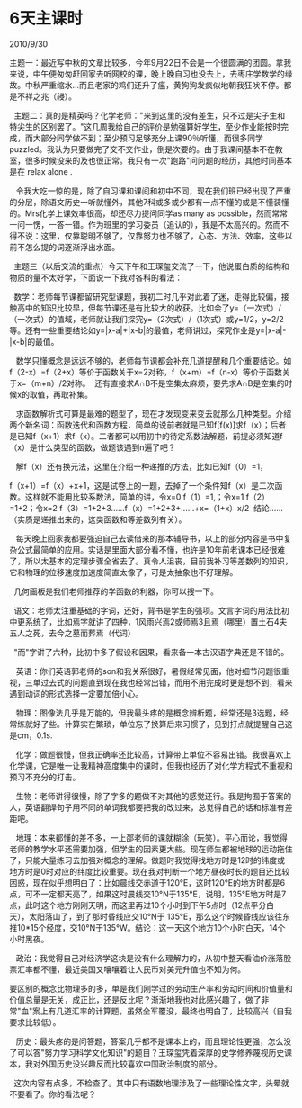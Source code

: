 # 6天主课时
2010/9/30


主题一：最近写中秋的文章比较多，今年9月22日不会是一个很圆满的团圆。拿我来说，中午便匆匆赶回家去听网校的课，晚上晚自习也没去上，去枣庄学数学的缘故。中秋严重缩水...而且老家的鸡们还升了瘟，黄狗狗发疯似地朝我狂吠不停。都是不祥之兆（祲）。

 
主题二：真的是精英吗？化学老师："来到这里的没有差生，只不过是尖子生和特尖生的区别罢了。"这几周我给自己的评价是勉强算好学生，至少作业能按时完成，而大部分同学做不到；至少预习足够充分上课90％听懂，而很多同学puzzled。我认为只要做完了交不交作业，倒是次要的。由于我课间基本不在教室，很多时候没来的及也很正常。我只有一次"跑路"问问题的经历，其他时间基本是在
relax alone .

  
令我大吃一惊的是，除了自习课和课间和初中不同，现在我们班已经出现了严重的分层，除语文历史一听就懂外，其他7科或多或少都有一点不懂的或是不懂装懂的。Mrs化学上课效率很高，却还尽力提问同学as
many as
possible，然而常常一问一愣，一答一错。作为班里的学习委员（追认的），我是不太高兴的。然而不得不说：这里，仅靠聪明不够了，仅靠努力也不够了，心态、方法、效率，这些以前不怎么提的词逐渐浮出水面。

 
主题三（以后交流的重点）今天下午和王琛玺交流了一下，他说蛋白质的结构和物质的量不太好学，下面说一下我对各科的看法：

 
数学：老师每节课都留研究型课题，我初二时几乎对此着了迷，走得比较偏，接触高中的知识比较早，但每节课还是有比较大的收获。比如会了y=（一次式）/（一次式）的值域，老师就让我们探究y=（2次式）/（1次式）或y=1/2，y=2/2等。还有一些重要结论如y=\|x-a\|+\|x-b\|的最值，老师讲过，探究作业是y=\|x-a\|-\|x-b\|的最值。

  
数学只懂概念是远远不够的，老师每节课都会补充几道提醒和几个重要结论。如f（2-x）=f（2+x）等价于函数关于x=2对称，f（x+m）=f（n-x）等价于函数关于x=（m+n）/2对称。 
还有直接求A∩B不是空集太麻烦，要先求A∩B是空集的时候x的取值，再取补集。

  
求函数解析式可算是最难的题型了，现在才发现变来变去就那么几种类型。介绍两个新名词：函数迭代和函数方程，简单的说前者就是已知f\[f(x)\]求f（x）；后者是已知f（x+1）求f（x）。二者都可以用初中的待定系数法解题，前提必须知道f（x）是什么类型的函数，做题该遇到n遍了吧？

   解f（x）还有换元法，这里在介绍一种递推的方法，比如已知f（0）=1，

f（x+1）=f（x）+x+1，这是试卷上的一题，去掉了一个条件知f（x）是二次函数。这样就不能用比较系数法，简单的讲，令x=0
f（1）=1,；令x=1 f（2）=1+2；令x=2
f（3）=1+2+3......f（x）=1+2+3+......+x=（1+x）x/2 
结论......（实质是递推出来的，这类函数和等差数列有关）。

  
每天晚上回家我都要强迫自己去读借来的那本辅导书，以上的部分内容是书中复杂公式最简单的应用。实话是里面大部分看不懂，也许是10年前老课本已经很难了，所以太基本的定理步骤全省去了。真令人沮丧，目前我补习等差数列的知识，它和物理的位移速度加速度简直太像了，可是太抽象也不好理解。

  几何画板是我们老师推荐的学函数的利器，你可以搜一下。

 
语文：老师太注重基础的字词，还好，背书是学生的强项。文言字词的用法比初中更系统了，比如焉字就讲了四种，1风雨兴焉2或师焉3且焉（哪里）置土石4夫五人之死，去今之墓而葬焉（代词）

  "而"字讲了六种，比初中多了假设和因果，看来备一本古汉语字典还是不错的。

  
英语：你们英语郭老师的son和我关系很好，暑假经常见面，他对细节问题很重视，三单过去式的问题直到现在我也经常出错，而用不用完成时更是想不到，看来遇到动词的形式选择一定要加倍小心。

  
物理：图像法几乎是万能的，但我最头疼的是概念辨析题，经常还是3选题，经常练就好了些。计算实在繁琐，单位忘了换算后来习惯了，见到打点就提醒自己这是cm，0.1s.

  
化学：做题很慢，但我正确率还比较高，计算带上单位不容易出错。我很喜欢上化学课，它是唯一让我精神高度集中的课时，但我也经历了对化学方程式不重视和预习不充分的打击。

  
生物：老师讲得很慢，除了字多的题做不对其他的感觉还行。我是拘囿于答案的人，英语翻译句子用不同的单词我都要把我的改过来，总觉得自己的话和标准有差距吧。

  
地理：本来都懂的差不多，一上邵老师的课就糊涂（玩笑）。平心而论，我觉得老师的教学水平还需要加强，但学生的因素更大些。现在师生都被地球的运动拖住了，只能大量练习去加强对概念的理解。做题时我觉得找地方时是12时的纬度或地方时是0时对应的纬度比较重要。现在我对判断一个地方昼夜时长的题目还比较困惑，现在似乎想明白了：比如晨线交赤道于120°E，这时120°E的地方时都是6点，可不一定都天亮了，如果这时晨线交10°N于135°E，说明，135°E地方时是7点，此时这个地方刚刚天明，而这里再过10个小时到下午5点时（12点平分白天），太阳落山了，到了那时昏线应交10°N于
135°E，那么这个时候昏线应该往东推10\*15个经度，交10°N于135°W。结论：这一天这个地方10个小时白天，14个小时黑夜。

  
政治：我觉得自己对经济学这块是没有什么理解力的，从初中整天看油价涨落股票汇率都不懂，最近美国又嚷嚷着让人民币对美元升值也不知为何。

要区别的概念比物理多的多，单是我们刚学过的劳动生产率和劳动时间和价值量和价值总量是无关，成正比，还是反比呢？渐渐地我也对此感兴趣了，做了非常"血"案上有几道汇率的计算题，虽然全军覆没，最终也明白了，比较高兴（自我要求比较低）。

  
历史：最头疼的是问答题，答案几乎都不是课本上的，而且理论性更强，怎么没了可以答"努力学习科学文化知识"的题目？王琛玺凭着深厚的史学修养蔑视历史课本，我对外国历史没兴趣反而比较喜欢中国政治制度的部分。

 
这次内容有点多，不检查了。其中只有语数地理涉及了一些理论性文字，头晕就不要看了。你的看法呢？

